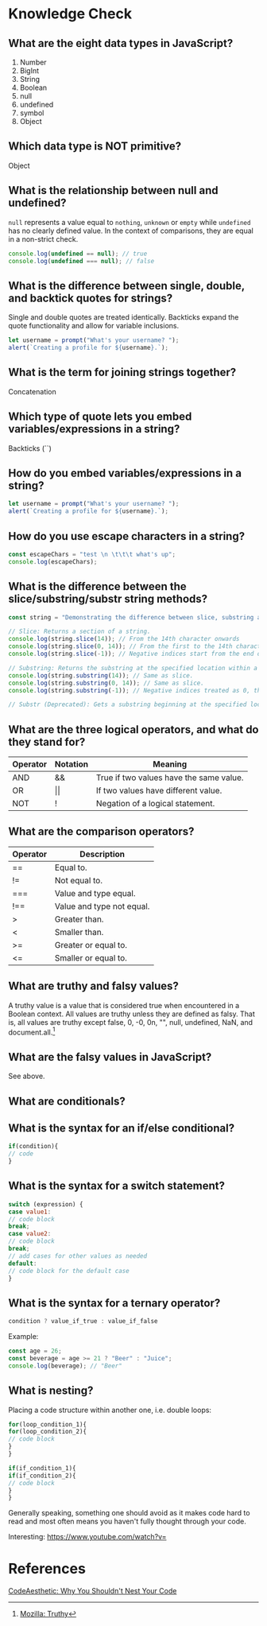 

# Knowledge Check

## What are the eight data types in JavaScript?

1. Number
2. BigInt
3. String
4. Boolean
5. null
6. undefined
7. symbol
8. Object

## Which data type is NOT primitive?

Object

## What is the relationship between null and undefined?

`null` represents a value equal to `nothing`, `unknown` or `empty` while `undefined` has no clearly defined value. In the context of comparisons, they are equal in a non-strict check.

```javascript
console.log(undefined == null); // true
console.log(undefined === null); // false
```

## What is the difference between single, double, and backtick quotes for strings?

Single and double quotes are treated identically. Backticks expand the quote functionality and allow for variable inclusions.

```javascript
let username = prompt("What's your username? ");
alert(`Creating a profile for ${username}.`);
```

## What is the term for joining strings together?

Concatenation

## Which type of quote lets you embed variables/expressions in a string?

Backticks (``)

## How do you embed variables/expressions in a string?

```javascript
let username = prompt("What's your username? ");
alert(`Creating a profile for ${username}.`);
```

## How do you use escape characters in a string?

```javascript
const escapeChars = "test \n \t\t\t what's up";
console.log(escapeChars);
```

## What is the difference between the slice/substring/substr string methods?


```javascript
const string = "Demonstrating the difference between slice, substring and substr methods."

// Slice: Returns a section of a string.
console.log(string.slice(14)); // From the 14th character onwards
console.log(string.slice(0, 14)); // From the first to the 14th character (exclusive).
console.log(string.slice(-1)); // Negative indices start from the end of the string.

// Substring: Returns the substring at the specified location within a String object.
console.log(string.substring(14)); // Same as slice.
console.log(string.substring(0, 14)); // Same as slice.
console.log(string.substring(-1)); // Negative indices treated as 0, thus, returning the entire string.

// Substr (Deprecated): Gets a substring beginning at the specified location and having the specified length.
```


## What are the three logical operators, and what do they stand for?

| Operator | Notation | Meaning |
|----------|----------|-----------------------------------------|
| AND  | &&   | True if two values have the same value. |
| OR   | \|\| | If two values have different value. |
| NOT  | !| Negation of a logical statement.|


## What are the comparison operators?

| Operator | Description   |
|----------|---------------------------|
| ==   | Equal to. |
| !=   | Not equal to. |
| ===  | Value and type equal. |
| !==  | Value and type not equal. |
| >| Greater than. |
| <| Smaller than. |
| >=   | Greater or equal to.  |
| <=   | Smaller or equal to.  |

## What are truthy and falsy values?

A truthy value is a value that is considered true when encountered in a Boolean context. All values are truthy unless they are defined as falsy. That is, all values are truthy except false, 0, -0, 0n, "", null, undefined, NaN, and document.all.[^1]

## What are the falsy values in JavaScript?

See above.

## What are conditionals?

## What is the syntax for an if/else conditional?

```javascript
if(condition){
// code
}
```
## What is the syntax for a switch statement?

```javascript
switch (expression) {
case value1:
// code block
break;
case value2:
// code block
break;
// add cases for other values as needed
default:
// code block for the default case
}
```
## What is the syntax for a ternary operator?

```javascript
condition ? value_if_true : value_if_false
```
Example:
```javascript
const age = 26;
const beverage = age >= 21 ? "Beer" : "Juice";
console.log(beverage); // "Beer"
```


## What is nesting?

Placing a code structure within another one, i.e. double loops:
```javascript
for(loop_condition_1){
for(loop_condition_2){
// code block
}
}
```

```javascript
if(if_condition_1){
if(if_condition_2){
// code block
}
}
```

Generally speaking, something one should avoid as it makes code hard to read and most often means you haven't fully thought through your code.

Interesting: https://www.youtube.com/watch?v=


# References

[^1]: [Mozilla: Truthy](https://developer.mozilla.org/en-US/docs/Glossary/Truthy)

[CodeAesthetic: Why You Shouldn't Nest Your Code](https://www.youtube.com/watch?v=CFRhGnuXG-4)